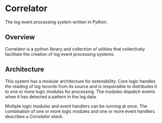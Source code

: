 # Correlator

The log event processing system written in Python.

## Overview

Correlator is a python library and collection of utilities that collectively
facilitate the creation of log event processing systems.

## Architecture
   
This system has a modular architecture for extensibility. Core logic handles the reading of log records from its source and is responsible to
distributes it to one or more logic modules for processing. The modules dispatch events when
it has detected a pattern in the log data.

Multiple logic modules and event handlers can be running at once. The combination of one
or more logic modules and one or more event handlers describes a *Correlator stack*.


